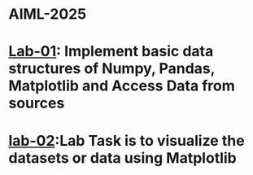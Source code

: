 # AIML-2025
# [Lab-01](https://colab.research.google.com/drive/1FScpLE8o-sPrzhXKXE11s8CKHLIh1Sq3#scrollTo=ANhmjDaybGkn): Implement basic data structures of Numpy, Pandas, Matplotlib and Access Data from sources
 # [lab-02]():Lab Task is to visualize the datasets or data using Matplotlib
